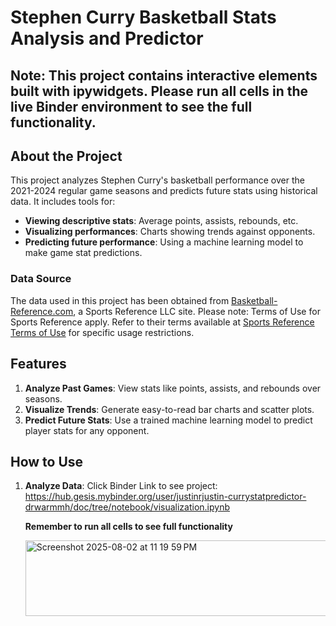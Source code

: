 # Stephen Curry Basketball Stats Analysis and Predictor
## Note: This project contains interactive elements built with ipywidgets. Please run all cells in the live Binder environment to see the full functionality.
## About the Project
This project analyzes Stephen Curry's basketball performance over the 2021-2024 regular game seasons and predicts future stats using historical data. It includes tools for:
- **Viewing descriptive stats**: Average points, assists, rebounds, etc.
- **Visualizing performances**: Charts showing trends against opponents.
- **Predicting future performance**: Using a machine learning model to make game stat predictions.

### Data Source
The data used in this project has been obtained from [Basketball-Reference.com](https://www.basketball-reference.com/players/c/curryst01.html), a Sports Reference LLC site.
Please note: Terms of Use for Sports Reference apply. Refer to their terms available at [Sports Reference Terms of Use](https://www.sports-reference.com/termsofuse.html) for specific usage restrictions.

## Features
1. **Analyze Past Games**: View stats like points, assists, and rebounds over seasons.
2. **Visualize Trends**: Generate easy-to-read bar charts and scatter plots.
3. **Predict Future Stats**: Use a trained machine learning model to predict player stats for any opponent.

## How to Use
1. **Analyze Data**: Click Binder Link to see project: https://hub.gesis.mybinder.org/user/justinrjustin-currystatpredictor-drwarmmh/doc/tree/notebook/visualization.ipynb
   
   **Remember to run all cells to see full functionality**
   
   <img width="487" height="121" alt="Screenshot 2025-08-02 at 11 19 59 PM" src="https://github.com/user-attachments/assets/fbc1e90a-afa5-443b-a24e-b04762731186" />
